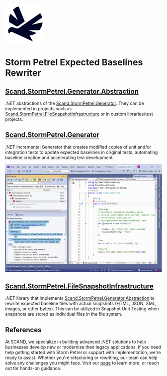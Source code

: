 [![Scand Storm Petrel Expected Baselines Rewriter](generator/assets/logo-128x128-transparent.png)](https://scand.com/products/storm-petrel-expected-baselines-rewriter)
# Storm Petrel Expected Baselines Rewriter

## [Scand.StormPetrel.Generator.Abstraction](abstraction/README.md)
.NET abstractions of the [Scand.StormPetrel.Generator](generator/README.md). They can be implemented in projects such as [Scand.StormPetrel.FileSnapshotInfrastructure](file-snapshot-infrastructure/README.md) or in custom libraries/test projects.

## [Scand.StormPetrel.Generator](generator/README.md)
.NET Incremental Generator that creates modified copies of unit and/or integration tests to update expected baselines in original tests, automating baseline creation and accelerating test development.

[![Primary Use Case](generator/assets/primary-use-case.gif)](generator/assets/primary-use-case.gif)

## [Scand.StormPetrel.FileSnapshotInfrastructure](file-snapshot-infrastructure/README.md)
.NET library that implements [Scand.StormPetrel.Generator.Abstraction](abstraction/README.md) to rewrite expected baseline files with actual snapshots (HTML, JSON, XML, images, or other bytes). This can be utilized in Snapshot Unit Testing when snapshots are stored as individual files in the file system.

## References

At SCAND, we specialize in building advanced .NET solutions to help businesses develop new or modernize their legacy applications. If you need help getting started with Storm Petrel or support with implementation, we're ready to assist. Whether you're refactoring or rewriting, our team can help solve any challenges you might face. Visit our [page](https://scand.com/contact-us/) to learn more, or reach out for hands-on guidance.